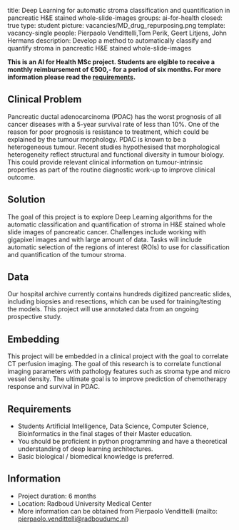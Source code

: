 title: Deep Learning for automatic stroma classification and quantification in pancreatic H&E stained whole-slide-images
groups: ai-for-health
closed: true 
type: student 
picture: vacancies/MD_drug_repurposing.png
template: vacancy-single
people: Pierpaolo Vendittelli,Tom Perik, Geert Litjens, John Hermans
description: Develop a method to automatically classify and quantify stroma in pancreatic H&E stained whole-slide-images

**This is an AI for Health MSc project. Students are
elgible to receive a monthly reimbursement of €500,- for
a period of six months. For more information please read the
[requirements](https://www.ai-for-health.nl/requirements/).** 

## Clinical Problem 
Pancreatic ductal adenocarcinoma (PDAC) has the worst prognosis of all cancer diseases with a 5-year survival rate of less than 10%. One of the reason for poor prognosis is resistance to treatment, which could be explained by the tumour morphology.  PDAC is known to be a heterogeneous tumour. Recent studies hypothesised that morphological heterogeneity reflect structural and functional diversity in tumour biology. This could provide relevant clinical information on tumour-intrinsic properties as part of the routine diagnostic work-up to improve clinical outcome.

## Solution 
The goal of this project is to explore Deep Learning algorithms for the automatic classification and quantification of stroma in H&E stained whole slide images of pancreatic cancer. Challenges include working with gigapixel images and with large amount of data. Tasks will include automatic selection of the regions of interest (ROIs) to use for classification and quantification of the tumour stroma.

## Data 
Our hospital archive currently contains hundreds digitized pancreatic slides, including biopsies and resections, which can be used for training/testing the models. This project will use annotated data from an ongoing prospective study.

## Embedding 
This project will be embedded in a clinical project with the goal to correlate CT perfusion imaging.  The goal of this research is to correlate functional imaging parameters with pathology features such as stroma type and micro vessel density. The ultimate goal is to improve prediction of chemotherapy response and survival in PDAC. 

## Requirements 
- Students Artificial Intelligence, Data Science, Computer Science, Bioinformatics in the final stages of their Master education. 
- You should be proficient in python programming and have a theoretical understanding of deep learning architectures. 
- Basic biological / biomedical knowledge is preferred.

## Information 
- Project duration: 6 months 
- Location: Radboud University Medical Center 
- More information can be obtained from Pierpaolo Vendittelli (mailto: pierpaolo.vendittelli@radboudumc.nl)
